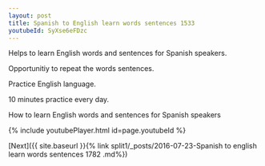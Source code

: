 ```yaml
---
layout: post
title: Spanish to English learn words sentences 1533 
youtubeId: SyXse6eFDzc
---
```

 
 
Helps to learn English words and sentences for Spanish speakers.

Opportunitiy to repeat the words sentences. 

Practice English language. 
 
10 minutes practice every day. 
 
How to learn English words and sentences for Spanish speakers 
 
{% include youtubePlayer.html id=page.youtubeId %}
 
 
[Next]({{ site.baseurl }}{% link  split1/_posts/2016-07-23-Spanish to english learn words sentences 1782 .md%})
 

